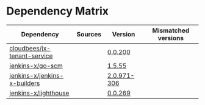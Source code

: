 # Dependency Matrix

Dependency | Sources | Version | Mismatched versions
---------- | ------- | ------- | -------------------
[cloudbees/jx-tenant-service](https://github.com/cloudbees/jx-tenant-service) |  | [0.0.200](https://github.com/cloudbees/jx-tenant-service/releases/tag/v0.0.200) | 
[jenkins-x/go-scm](https://github.com/jenkins-x/go-scm) |  | [1.5.55]() | 
[jenkins-x/jenkins-x-builders](https://github.com/jenkins-x/jenkins-x-builders) |  | [2.0.971-306]() | 
[jenkins-x/lighthouse](https://github.com/jenkins-x/lighthouse) |  | [0.0.269]() | 
